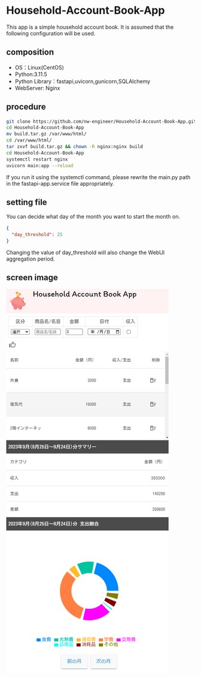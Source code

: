 # Household-Account-Book-App

This app is a simple household account book.
It is assumed that the following configuration will be used.

## composition
- OS：Linux(CentOS)
- Python:3.11.5
- Python Library：fastapi,uvicorn,gunicorn,SQLAlchemy
- WebServer: Nginx

## procedure
```bash
git clone https://github.com/nw-engineer/Household-Account-Book-App.git
cd Household-Account-Book-App
mv build.tar.gz /var/www/html/
cd /var/www/html/
tar zxvf build.tar.gz && chown -R nginx:nginx build
cd Household-Account-Book-App
systemctl restart nginx
uvicorn main:app --reload
```
If you run it using the systemctl command, please rewrite the main.py path in the fastapi-app.service file appropriately.

## setting file
You can decide what day of the month you want to start the month on.
```json
{
  "day_threshold": 25
}
```
Changing the value of day_threshold will also change the WebUI aggregation period.

## screen image
![画像](/webui.png)
